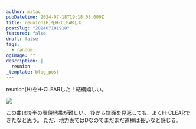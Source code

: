 ```yaml
---
author: matac
pubDatetime: 2024-07-18T19:18:08.000Z
title: reunion(H)をH-CLEARした
postSlug: "202407181918"
featured: false
draft: false
tags:
  - random
ogImage: ""
description: |
  reunion
_template: blog_post
---
```


reunion(H)をH-CLEARした！結構嬉しい。

![](/img/reunion-h.jpg)

この曲は後半の階段地帯が難しい。
後から譜面を見返しても、よくH-CLEARできたなと思う。
ただ、地力表ではDなのでまだまだ道程は長いなと感じる。
